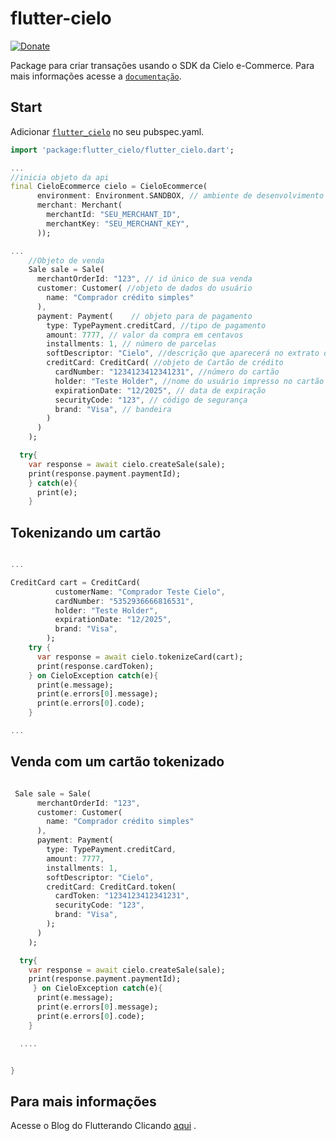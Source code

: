 # flutter-cielo

[![Donate](https://img.shields.io/badge/Donate-PayPal-green.svg)](https://www.paypal.com/cgi-bin/webscr?cmd=_s-xclick&hosted_button_id=6UTC2V72FL644&source=url)

Package para criar transações usando o SDK da Cielo e-Commerce. Para mais informações acesse a [`documentação`](https://developercielo.github.io/manual/cielo-ecommerce).



## Start


Adicionar [`flutter_cielo`](https://pub.dartlang.org/packages/flutter_cielo) no seu pubspec.yaml.

``` dart
import 'package:flutter_cielo/flutter_cielo.dart';

...
//inicia objeto da api
final CieloEcommerce cielo = CieloEcommerce(
      environment: Environment.SANDBOX, // ambiente de desenvolvimento
      merchant: Merchant(
        merchantId: "SEU_MERCHANT_ID",
        merchantKey: "SEU_MERCHANT_KEY",
      ));

...
    //Objeto de venda
    Sale sale = Sale(
      merchantOrderId: "123", // id único de sua venda
      customer: Customer( //objeto de dados do usuário
        name: "Comprador crédito simples"
      ),
      payment: Payment(    // objeto para de pagamento
        type: TypePayment.creditCard, //tipo de pagamento
        amount: 7777, // valor da compra em centavos
        installments: 1, // número de parcelas
        softDescriptor: "Cielo", //descrição que aparecerá no extrato do usuário. Apenas 15 caracteres
        creditCard: CreditCard( //objeto de Cartão de crédito
          cardNumber: "1234123412341231", //número do cartão
          holder: "Teste Holder", //nome do usuário impresso no cartão
          expirationDate: "12/2025", // data de expiração
          securityCode: "123", // código de segurança
          brand: "Visa", // bandeira
        )
      )
    );

  try{
    var response = await cielo.createSale(sale);
    print(response.payment.paymentId);
    } catch(e){
      print(e);
    }

```

## Tokenizando um cartão

``` dart

...

CreditCard cart = CreditCard(
          customerName: "Comprador Teste Cielo",
          cardNumber: "5352936666816531",
          holder: "Teste Holder",
          expirationDate: "12/2025",
          brand: "Visa",
        );
    try {
      var response = await cielo.tokenizeCard(cart);
      print(response.cardToken);
    } on CieloException catch(e){
      print(e.message);
      print(e.errors[0].message);
      print(e.errors[0].code);
    }

...

```

## Venda com um cartão tokenizado

``` dart

 Sale sale = Sale(
      merchantOrderId: "123",
      customer: Customer(
        name: "Comprador crédito simples"
      ),
      payment: Payment(
        type: TypePayment.creditCard,
        amount: 7777,
        installments: 1,
        softDescriptor: "Cielo",
        creditCard: CreditCard.token(
          cardToken: "1234123412341231",
          securityCode: "123",
          brand: "Visa",
        );
      )
    );

  try{
    var response = await cielo.createSale(sale);
    print(response.payment.paymentId);
     } on CieloException catch(e){
      print(e.message);
      print(e.errors[0].message);
      print(e.errors[0].code);
    }

  ....


}

```

## Para mais informações


Acesse o Blog do Flutterando Clicando [aqui](https://flutterando.com.br/) .
